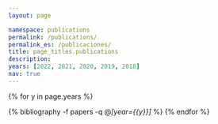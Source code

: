 ```yaml
---
layout: page

namespace: publications
permalink: /publications/
permalink_es: /publicaciones/
title: page_titles.publications
description:
years: [2022, 2021, 2020, 2019, 2018]
nav: true
---
```


<div class="publications">

{% for y in page.years %}
  <!-- <h2 class="year">{{y}}</h2> -->
  {% bibliography -f papers -q @*[year={{y}}]* %}
{% endfor %}

</div>
